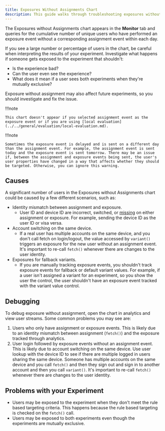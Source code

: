 ```yaml
---
title: Exposures Without Assignments Chart
description: This guide walks through troubleshooting exposures without assignments.
---
```


The Exposures without Assignments chart appears in the **Monitor** tab and queries for the cumulative number of unique users who have performed an exposure event without a corresponding assignment event within each day. 

If you see a large number or percentage of users in the chart, be careful when interpreting the results of your experiment. Investigate what happens if someone gets exposed to the experiment that shouldn't: 

- Is the experience bad?
- Can the user even see the experience?
- What does it mean if a user sees both experiments when they're mutually exclusive?

Exposure without assignment may also affect future experiments, so you should investigate and fix the issue. 

!!!note

    This chart doesn't appear if you selected assignment event as the exposure event or if you are using [local evaluation](../../general/evaluation/local-evaluation.md). 

!!!note

    Sometimes the exposure event is delayed and is sent on a different day than the assignment event. For example, the assignment event is sent today and the exposure event is sent tomorrow. There may be an issue if, between the assignment and exposure events being sent, the user's user properties have changed in a way that affects whether they should be targeted. Otherwise, you can ignore this warning.

## Causes

A significant number of users in the Exposures without Assignments chart could be caused by a few different scenarios, such as: 

- Identity mismatch between assignment and exposure.
    - User ID and device ID are incorrect, switched, or [missing](/../analytics/apis/http-v2-api/#device-ids-and-user-ids-minimum-length) on either assignment or exposure. For example, sending the device ID as the user ID or visa versa.
- Account switching on the same device.
    - If a real user has multiple accounts on the same device, and you don't call fetch on login/logout, the value accessed by `variant()` triggers an exposure for the new user without an assignment event. It's important to re-call `fetch()` whenever there are changes to the user identity.
- Exposures for fallback variants.
    - If you are manually tracking exposure events, you shouldn't track exposure events for fallback or default variant values. For example, if a user isn't assigned a variant for an experiment, so you show the user the control, the user shouldn't have an exposure event tracked with the variant value control.
    
## Debugging

To debug exposure without assignment, open the chart in analytics and view user streams. Some common problems you may see are:

1. Users who only have assignment or exposure events. This is likely due to an identity mismatch between assignment (`fetch()`) and the exposure tracked through analytics.
2. User login followed by exposure events without an assignment event. This is likely due to account switching on the same device. Use user lookup with the device ID to see if there are multiple logged in users sharing the same device. Someone has multiple accounts on the same device and you call `fetch()` and then they sign out and sign in to another account and then you call `variant()`. It's important to re-call `fetch()` whenever there are changes to the user identity. 

## Problems with your Experiment

- Users may be exposed to the experiment when they don't meet the rule based targeting criteria. This happens because the rule based targeting is checked on the `fetch()` call.
- Users may be exposed to both experiments even though the experiments are mutually exclusive.